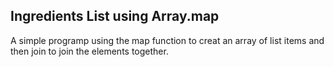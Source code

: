 ## Ingredients List using Array.map

A simple programp using the map function to creat an array of list items and then join to join the elements together.

